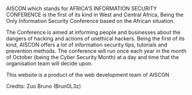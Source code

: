 AISCON which stands for AFRICA’S INFORMATION SECURITY CONFERENCE is the first of its kind in West and Central Africa, Being the Only Information Security Conference based on the African situation.

 The Conference is aimed at informing people and businesses about the dangers of hacking and actions of unethical hackers. Being the first of its kind, AISCON offers a lot of information security tips, tutorials and prevention methods. The conference will run once each year in the month of October (being the Cyber Security Month) at a day and time that the organisation team will decide upon. 

This website is a product of the web development team of AISCON

Credits:
Zuo Bruno (Brun0L3z)

